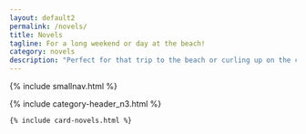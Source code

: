 ```yaml
---
layout: default2
permalink: /novels/
title: Novels
tagline: For a long weekend or day at the beach!
category: novels
description: "Perfect for that trip to the beach or curling up on the couch: murder mystery and crime novels. Buy one now and read wherever you are!"
---
```



<div class="{{ page.title }}">
    
  {% include smallnav.html %}

  {% include category-header_n3.html %}

  <section class="card__container wrap">

    {% include card-novels.html %}

  </section> <!-- end section .container .card__container -->

</div>
